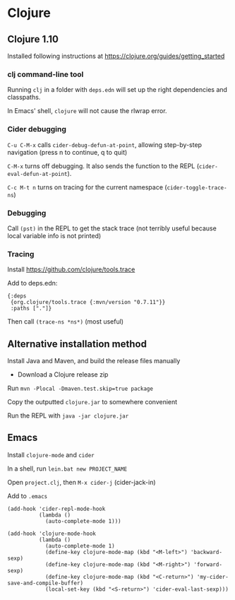 # Clojure

## Clojure 1.10

Installed following instructions at https://clojure.org/guides/getting_started

### clj command-line tool

Running `clj` in a folder with `deps.edn` will set up the right dependencies and classpaths.

In Emacs' shell, `clojure` will not cause the rlwrap error.

### Cider debugging

`C-u C-M-x` calls `cider-debug-defun-at-point`, allowing step-by-step navigation (press n to continue, q to quit)

`C-M-x` turns off debugging. It also sends the function to the REPL (`cider-eval-defun-at-point`).

`C-c M-t n` turns on tracing for the current namespace (`cider-toggle-trace-ns`)

### Debugging

Call `(pst)` in the REPL to get the stack trace (not terribly useful because local variable info is not printed)

### Tracing

Install https://github.com/clojure/tools.trace

Add to deps.edn:

```
{:deps
 {org.clojure/tools.trace {:mvn/version "0.7.11"}}
 :paths ["."]}
```

Then call `(trace-ns *ns*)` (most useful)

## Alternative installation method

Install Java and Maven, and build the release files manually

* Download a Clojure release zip

Run `mvn -Plocal -Dmaven.test.skip=true package`

Copy the outputted `clojure.jar` to somewhere convenient

Run the REPL with `java -jar clojure.jar`

## Emacs

Install `clojure-mode` and `cider`

In a shell, run `lein.bat new PROJECT_NAME`

Open `project.clj`, then `M-x cider-j` (cider-jack-in)

Add to `.emacs`

```
(add-hook 'cider-repl-mode-hook
          (lambda ()
            (auto-complete-mode 1)))

(add-hook 'clojure-mode-hook
          (lambda ()
            (auto-complete-mode 1)
            (define-key clojure-mode-map (kbd "<M-left>") 'backward-sexp)
            (define-key clojure-mode-map (kbd "<M-right>") 'forward-sexp)
            (define-key clojure-mode-map (kbd "<C-return>") 'my-cider-save-and-compile-buffer)
            (local-set-key (kbd "<S-return>") 'cider-eval-last-sexp)))
```